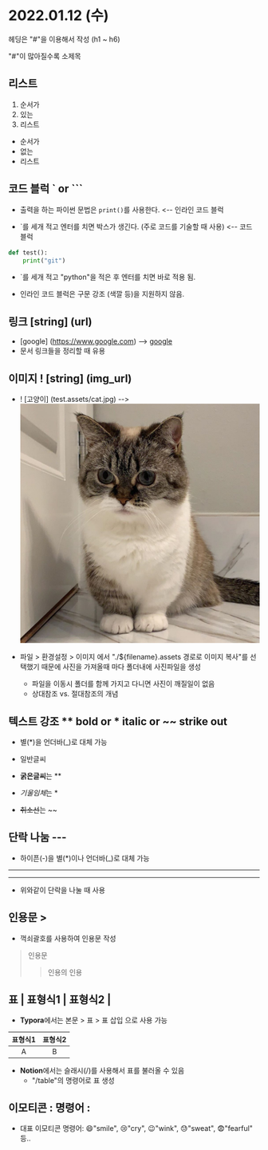# 2022.01.12 (수)

헤딩은 "#"을 이용해서 작성 (h1 ~ h6)

"#"이 많아질수록 소제목



## 리스트

1. 순서가
2. 있는
3. 리스트



- 순서가
- 없는
- 리스트



## 코드 블럭   `  or  ```

- 출력을 하는 파이썬 문법은 `print()`를 사용한다. <-- 인라인 코드 블럭

- `를 세개 적고 엔터를 치면 박스가 생긴다. (주로 코드를 기술할 때 사용) <-- 코드 블럭

```python
def test():
	print("git")
```

- `를 세개 적고 "python"을 적은 후 엔터를 치면 바로 적용 됨.

- 인라인 코드 블럭은 구문 강조 (색깔 등)을 지원하지 않음.



## 링크   [string] (url)

- [google] (https://www.google.com) --> [google](https://www.google.com)
- 문서 링크들을 정리할 때 유용



## 이미지   ! [string] (img_url)

- ! [고양이] (test.assets/cat.jpg) --> <img src="%5B2022.01.12%5D%20Markdown.assets/cat.jpg" alt="고양이" style="zoom:50%;" />

- 파일 > 환경설정 > 이미지 에서 "./${filename}.assets 경로로 이미지 복사"를 선택했기 때문에 사진을 가져올때 마다 폴더내에 사진파일을 생성
  - 파일을 이동시 폴더를 함께 가지고 다니면 사진이 깨질일이 없음
  - 상대참조 vs. 절대참조의 개념



## 텍스트 강조   ** bold  or  * italic  or  ~~ strike out

- 별(*)을 언더바(_)로 대체 가능

- 일반글씨
- **굵은글씨**는 **
- *기울임체*는 *
- ~~취소선~~는 ~~



## 단락 나눔   ---

- 하이픈(-)을 별(*)이나 언더바(_)로 대체 가능

---

***

- 위와같이 단락을 나눌 때 사용



## 인용문   >

- 꺽쇠괄호를 사용하여 인용문 작성

> 인용문
>
> > 인용의 인용



## 표   | 표형식1 | 표형식2 |

- **Typora**에서는 본문 > 표 > 표 삽입 으로 사용 가능

| 표형식1 | 표형식2 |
| :-----: | :-----: |
|    A    |    B    |

- **Notion**에서는 슬래시(/)를 사용해서 표를 불러올 수 있음
  - "/table"의 명령어로 표 생성



## 이모티콘   : 명령어 :

- 대표 이모티콘 명령어: :smile:"smile", :cry:"cry", :wink:"wink", :sweat:"sweat", :fearful:"fearful" 등..


